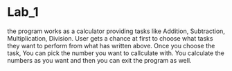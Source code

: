 # Lab_1

the program works as a calculator providing tasks like Addition, Subtraction, Multiplication, Division.
User gets a chance at first to choose what tasks they want to perform from what has written above.
Once you choose the task, You can pick the number you want to callculate with.
You calculate the numbers as you want and then you can exit the program as well.
